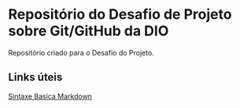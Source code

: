 # Repositório do Desafio de Projeto sobre Git/GitHub da DIO
Repositório criado para o Desafio do Projeto.

## Links úteis
[Sintaxe Basica Markdown](https://www.markdownguide.org)
